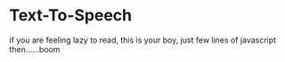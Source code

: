 # Text-To-Speech
if you are feeling lazy to read, this is your boy, just few lines of javascript then......boom

